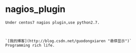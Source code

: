 nagios_plugin
======
    Under centos7 nagios plugin,use python2.7.
                                


    `[我的博客](http://blog.csdn.net/guodongxiaren "悬停显示")`
    Programming rich life.
